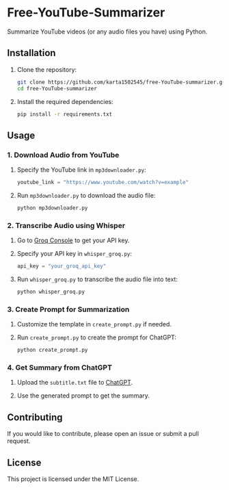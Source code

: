 # Free-YouTube-Summarizer

Summarize YouTube videos (or any audio files you have) using Python.

## Installation

1. Clone the repository:

    ```bash
    git clone https://github.com/karta1502545/free-YouTube-summarizer.git
    cd free-YouTube-summarizer
    ```

2. Install the required dependencies:

    ```bash
    pip install -r requirements.txt
    ```

## Usage

### 1. Download Audio from YouTube

1. Specify the YouTube link in `mp3downloader.py`:

    ```python
    youtube_link = "https://www.youtube.com/watch?v=example"
    ```

2. Run `mp3downloader.py` to download the audio file:

    ```bash
    python mp3downloader.py
    ```

### 2. Transcribe Audio using Whisper

1. Go to [Groq Console](https://console.groq.com) to get your API key.

2. Specify your API key in `whisper_groq.py`:

    ```python
    api_key = "your_groq_api_key"
    ```

3. Run `whisper_groq.py` to transcribe the audio file into text:

    ```bash
    python whisper_groq.py
    ```

### 3. Create Prompt for Summarization

1. Customize the template in `create_prompt.py` if needed.

2. Run `create_prompt.py` to create the prompt for ChatGPT:

    ```bash
    python create_prompt.py
    ```

### 4. Get Summary from ChatGPT

1. Upload the `subtitle.txt` file to [ChatGPT](https://chatgpt.com/).

2. Use the generated prompt to get the summary.

## Contributing

If you would like to contribute, please open an issue or submit a pull request.

## License

This project is licensed under the MIT License.
